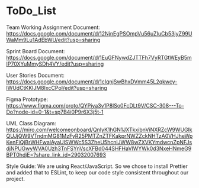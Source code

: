 # ToDo_List
Team Working Assignment Document: https://docs.google.com/document/d/12NjnEgPSOmpVu56uZIuCb53jyZ99UWaMm9Lu1AdEbWU/edit?usp=sharing

Sprint Board Document: https://docs.google.com/document/d/1EuGFNywdZJTTFh7VyRTGtWEyB5mIP70XYuMmySDh4VY/edit?usp=sharing

User Stories Document: https://docs.google.com/document/d/1cIqnjSwBhxDVmm45L2qkwcy-lWUdCtKKlJM8IxcCPoI/edit?usp=sharing

Figma Prototype: https://www.figma.com/proto/QYPiya3v1P8lSo0FcDLt9V/CSC-308---To-Do?node-id=0-1&t=sp7B4i0P9r6X3j5t-1

UML Class Diagram: https://miro.com/welcomeonboard/QnIyK1hGN1JXTkxibnViNXRZcW9WUGlkQUJjQW9VTndmMG81MzFyR25PMTZnZTFKakprNWZZckNHTzA0VHJheWpKenFiQjBrWHFwalAyaUlSWWc5S3ZheU5hcnlJWW8wZXVKYmdwcnZpNFJsdjNPUGwyWVA0Uzh3TnFSYnVscXFBd044SHFHaVlWYWk0d3NxeHNmeG9BPT0hdjE=?share_link_id=29032007693

Style Guide: We are using React/JavaScript. So we chose to install Prettier and added that to ESLint, to keep our code style consistent throughout our project. 
